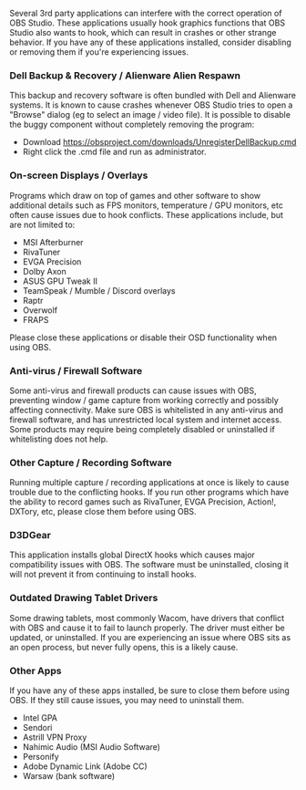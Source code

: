 Several 3rd party applications can interfere with the correct operation of OBS Studio. These applications usually hook graphics functions that OBS Studio also wants to hook, which can result in crashes or other strange behavior. If you have any of these applications installed, consider disabling or removing them if you're experiencing issues.

### Dell Backup & Recovery / Alienware Alien Respawn

This backup and recovery software is often bundled with Dell and Alienware systems. It is known to cause crashes whenever OBS Studio tries to open a "Browse" dialog (eg to select an image / video file). It is possible to disable the buggy component without completely removing the program:

* Download https://obsproject.com/downloads/UnregisterDellBackup.cmd
* Right click the .cmd file and run as administrator.

### On-screen Displays / Overlays

Programs which draw on top of games and other software to show additional details such as FPS monitors, temperature / GPU monitors, etc often cause issues due to hook conflicts. These applications include, but are not limited to: 

- MSI Afterburner
- RivaTuner
- EVGA Precision
- Dolby Axon
- ASUS GPU Tweak II
- TeamSpeak / Mumble / Discord overlays
- Raptr
- Overwolf
- FRAPS

Please close these applications or disable their OSD functionality when using OBS.

### Anti-virus / Firewall Software

Some anti-virus and firewall products can cause issues with OBS, preventing window / game capture from working correctly and possibly affecting connectivity. Make sure OBS is whitelisted in any anti-virus and firewall software, and has unrestricted local system and internet access. Some products may require being completely disabled or uninstalled if whitelisting does not help.

### Other Capture / Recording Software

Running multiple capture / recording applications at once is likely to cause trouble due to the conflicting hooks. If you run other programs which have the ability to record games such as RivaTuner, EVGA Precision, Action!, DXTory, etc, please close them before using OBS.

### D3DGear

This application installs global DirectX hooks which causes major compatibility issues with OBS. The software must be uninstalled, closing it will not prevent it from continuing to install hooks.

### Outdated Drawing Tablet Drivers

Some drawing tablets, most commonly Wacom, have drivers that conflict with OBS and cause it to fail to launch properly. The driver must either be updated, or uninstalled. If you are experiencing an issue where OBS sits as an open process, but never fully opens, this is a likely cause.

### Other Apps

If you have any of these apps installed, be sure to close them before using OBS. If they still cause issues, you may need to uninstall them.

* Intel GPA
* Sendori
* Astrill VPN Proxy
* Nahimic Audio (MSI Audio Software)
* Personify
* Adobe Dynamic Link (Adobe CC)
* Warsaw (bank software)